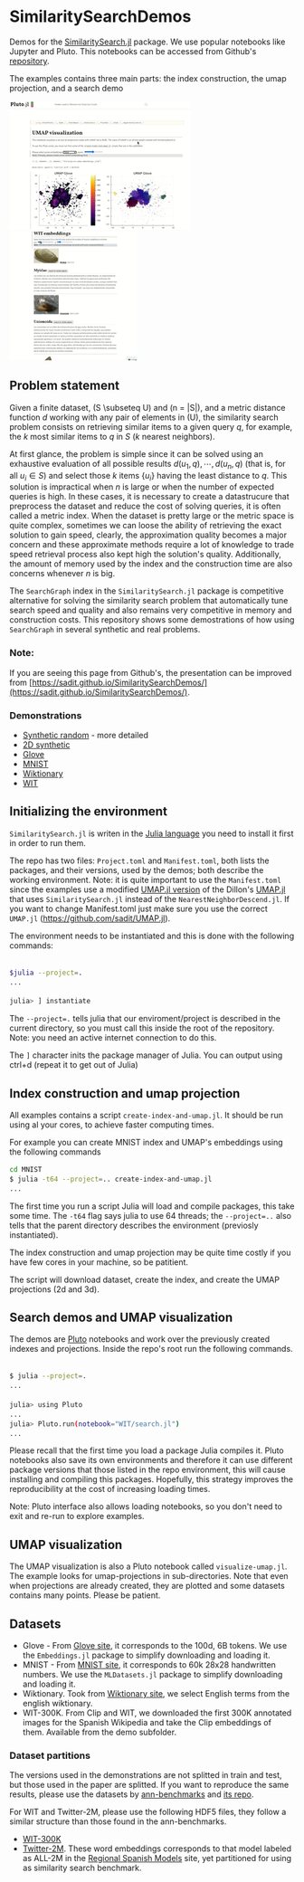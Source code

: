 # SimilaritySearchDemos

Demos for the [SimilaritySearch.jl](https://github.com/sadit/SimilaritySearch.jl) package. We use popular notebooks like Jupyter and Pluto. This notebooks can be accessed from Github's [repository](https://github.com/sadit/SimilaritySearchDemos).

The examples contains three main parts: the index construction, the umap projection, and a search demo



<img src="umap.gif" /> <img src="wit.gif" height="228" />

## Problem statement

Given a finite dataset, \(S \subseteq U\) and \(n = |S|\), and a metric distance function $d$ working with any pair of elements in \(U\), the similarity search problem consists on retrieving similar items to a given query $q$, for example, the $k$ most similar items to $q$ in $S$ ($k$ nearest neighbors).

At first glance, the problem is simple since it can be solved using an exhaustive evaluation of all possible results $d(u_1, q), \cdots, d(u_n, q)$ (that is, for all $u_i \in S$) and select those $k$ items $\{u_i\}$ having the least distance to $q$. This solution is impractical when $n$ is large or when the number of expected queries is high. In these cases, it is necessary to create a datastrucure that preprocess the dataset and reduce the cost of solving queries, it is often called a metric index. When the dataset is pretty large or the metric space is quite complex, sometimes we can loose the ability of retrieving the exact solution to gain speed, clearly, the approximation quality becomes a major concern and these approximate methods require a lot of knowledge to trade speed retrieval process also kept high the solution's quality. Additionally, the amount of memory used by the index and the construction time are also concerns whenever $n$ is big.

The `SearchGraph` index in the `SimilaritySearch.jl` package is competitive alternative for solving the similarity search problem that automatically tune search speed and quality and also remains very competitive in memory and construction costs. This repository shows some demostrations of how using `SearchGraph` in several synthetic and real problems.


### Note:
If you are seeing this page from Github's, the presentation can be improved from [https://sadit.github.io/SimilaritySearchDemos/](https://sadit.github.io/SimilaritySearchDemos/).

### Demonstrations
- [Synthetic random](https://github.com/sadit/SimilaritySearchDemos/blob/main/synthetic/random-dataset.ipynb) - more detailed
- [2D synthetic](https://github.com/sadit/SimilaritySearchDemos/blob/main/synthetic/2d.ipynb)
- [Glove](Glove/)
- [MNIST](MNIST/)
- [Wiktionary](wiktionary/)
- [WIT](WIT/)
## Initializing the environment
`SimilaritySearch.jl` is writen in the [Julia language](https://julialang.org/) you need to install it first in order to run them.

The repo has two files: `Project.toml` and `Manifest.toml`, both lists the packages, and their versions, used by the demos; both describe the working environment. Note: it is quite important to use the `Manifest.toml` since the examples use a modified [UMAP.jl version](https://github.com/sadit/UMAP.jl) of the Dillon's [UMAP.jl](https://github.com/dillondaudert/UMAP.jl) that uses `SimilaritySearch.jl` instead of the `NearestNeighborDescend.jl`. If you want to change Manifest.toml just make sure you use the correct `UMAP.jl` (https://github.com/sadit/UMAP.jl).

The environment needs to be instantiated and this is done with the following commands:

```bash

$julia --project=.
...

julia> ] instantiate
```

The `--project=.` tells julia that our enviroment/project is described in the current directory, so you must call this inside the root of the repository. Note: you need an active internet connection to do this.

The `]` character inits the package manager of Julia. You can output using ctrl+d (repeat it to get out of Julia)


## Index construction and umap projection
All examples contains a script `create-index-and-umap.jl`. It should be run using al your cores, to achieve faster computing times.

For example you can create MNIST index and UMAP's embeddings using the following commands

```bash 
cd MNIST
$ julia -t64 --project=.. create-index-and-umap.jl
...
```

The first time you run a script Julia will load and compile packages, this take some time.
The `-t64` flag says julia to use 64 threads; the `--project=..` also tells that the parent directory describes the environment (previosly instantiated).

The index construction and umap projection may be quite time costly if you have few cores in your machine, so be patitient.

The script will download dataset, create the index, and create the UMAP projections (2d and 3d).
## Search demos and UMAP visualization
The demos are [Pluto](https://github.com/fonsp/Pluto.jl) notebooks and work over the previously created indexes and projections. Inside the repo's root run the following commands.

```bash

$ julia --project=.
...

julia> using Pluto
...
julia> Pluto.run(notebook="WIT/search.jl")
...
```

Please recall that the first time you load a package Julia compiles it. Pluto notebooks also save its own environments and therefore it can use different package versions that those listed in the repo environment, this will cause installing and compiling this packages. Hopefully, this strategy improves the reproducibility at the cost of increasing loading times.

Note: Pluto interface also allows loading notebooks, so you don't need to exit and re-run to explore examples.

## UMAP visualization
The UMAP visualization is also a Pluto notebook called `visualize-umap.jl`. The example looks for umap-projections in sub-directories. Note that even when projections are already created, they are plotted and some datasets contains many points. Please be patient.

## Datasets
- Glove - From [Glove site](https://nlp.stanford.edu/projects/glove/), it corresponds to the 100d, 6B tokens. We use the `Embeddings.jl` package to simplify downloading and loading it.
- MNIST - From [MNIST site](http://yann.lecun.com/exdb/mnist/), it corresponds to 60k 28x28 handwritten numbers. We use the `MLDatasets.jl` package to simplify downloading and loading it.
- Wiktionary. Took from [Wiktionary site](https://en.wiktionary.org/wiki/Wiktionary:Main_Page), we select English terms from the english wiktionary. 
- WIT-300K. From Clip and WIT, we downloaded the first 300K annotated images for the Spanish Wikipedia and take the Clip embeddings of them. Available from the demo subfolder.


### Dataset partitions
The versions used in the demonstrations are not splitted in train and test, but those used in the paper are splitted. If you want to reproduce the same results, please use the datasets by [ann-benchmarks](http://ann-benchmarks.com/) and [its repo](https://github.com/erikbern/ann-benchmarks/).

For WIT and Twitter-2M, please use the following HDF5 files, they follow a similar structure than those found in the ann-benchmarks.

- [WIT-300K](http://ingeotec.mx/~sadit/similarity-search-demos/WIT-Clip-angular.h5)
- [Twitter-2M](http://ingeotec.mx/~sadit/similarity-search-demos/twitter-es-300d-angular.h5). These word embeddings corresponds to that model labeled as ALL-2M in the [Regional Spanish Models](https://ingeotec.github.io/regional-spanish-models/) site, yet partitioned for using as similarity search benchmark.
